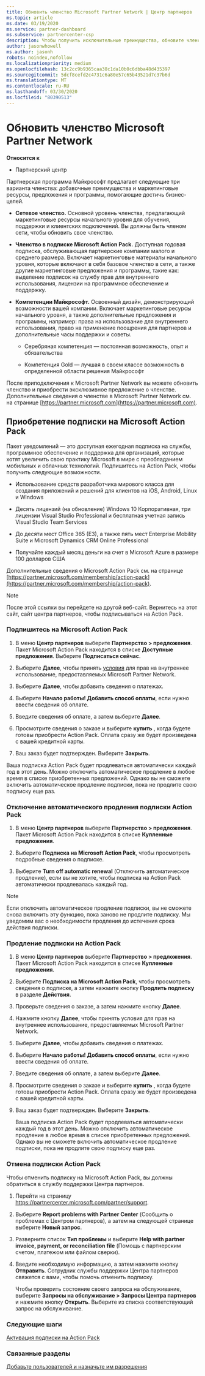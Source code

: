 ```yaml
---
title: Обновить членство Microsoft Partner Network | Центр партнеров
ms.topic: article
ms.date: 03/19/2020
ms.service: partner-dashboard
ms.subservice: partnercenter-csp
description: Чтобы получить исключительные преимущества, обновите членство в MPN на Action Pack подписки Майкрософт или компетенции Майкрософт.
author: jasonwhowell
ms.author: jasonh
robots: noindex,nofollow
ms.localizationpriority: medium
ms.openlocfilehash: 13c2cc9b9365caa38c1da10b0c6dbba48d435397
ms.sourcegitcommit: 5dcf8cefd2c4731c6a80e57c65b43521d7c37b6d
ms.translationtype: MT
ms.contentlocale: ru-RU
ms.lasthandoff: 03/30/2020
ms.locfileid: "80390513"
---
```

# <a name="upgrade-your-microsoft-partner-network-membership"></a>Обновить членство Microsoft Partner Network

**Относится к**

-  Партнерский центр

Партнерская программа Майкрософт предлагает следующие три варианта членства: добавочные преимущества и маркетинговые ресурсы, предложения и программы, помогающие достичь бизнес-целей.

- **Сетевое членство.** Основной уровень членства, предлагающий маркетинговые ресурсы начального уровня для обучения, поддержки и клиентских подключений. Вы должны быть членом сети, чтобы обновить свое членство.

- **Членство в подписке Microsoft Action Pack.** Доступная годовая подписка, обслуживающая партнерские компании малого и среднего размера. Включает маркетинговые материалы начального уровня, которые включают в себя базовое членство в сети, а также другие маркетинговые предложения и программы, такие как: выделение подписок на службу прав для внутреннего использования, лицензии на программное обеспечение и поддержку.

- **Компетенции Майкрософт.** Освоенный дизайн, демонстрирующий возможности вашей компании. Включает маркетинговые ресурсы начального уровня, а также дополнительные предложения и программы, например: права на использование для внутреннего использования, право на применение поощрения для партнеров и дополнительные часы поддержки и советы.

  - Серебряная компетенция — постоянная возможность, опыт и обязательства

  - Компетенция Gold — лучшая в своем классе возможность в определенной области решения Майкрософт

После приподключения к Microsoft Partner Network вы можете обновить членство и приобрести эксклюзивное предложение о членстве. Дополнительные сведения о членстве в Microsoft Partner Network см. на странице [https://partner.microsoft.com](https://partner.microsoft.com).

## <a name="purchase-a-microsoft-action-pack-subscription"></a>Приобретение подписки на Microsoft Action Pack

Пакет уведомлений — это доступная ежегодная подписка на службы, программное обеспечение и поддержка для организаций, которые хотят увеличить свою практику Microsoft в мире с преобладанием мобильных и облачных технологий. Подпишитесь на Action Pack, чтобы получить следующие возможности.

- Использование средств разработчика мирового класса для создания приложений и решений для клиентов на iOS, Android, Linux и Windows 

- Десять лицензий (на обновление) Windows 10 Корпоративная, три лицензии Visual Studio Professional и бесплатная учетная запись Visual Studio Team Services 

- До десяти мест Office 365 (E3), а также пять мест Enterprise Mobility Suite и Microsoft Dynamics CRM Online Professional

- Получайте каждый месяц деньги на счет в Microsoft Azure в размере 100 долларов США

Дополнительные сведения о Microsoft Action Pack см. на странице [https://partner.microsoft.com/membership/action-pack](https://partner.microsoft.com/membership/action-pack). 

> [!NOTE]  
> После этой ссылки вы перейдете на другой веб-сайт. Вернитесь на этот сайт, сайт центра партнеров, чтобы подписываться на Action Pack.


### <a name="subscribe-to-microsoft-action-pack"></a>Подпишитесь на Microsoft Action Pack

1. В меню **Центр партнеров** выберите **Партнерство > предложения**. Пакет Microsoft Action Pack находится в списке **Доступные предложения**. Выберите **Подписаться сейчас**. 

2. Выберите **Далее**, чтобы принять [условия](https://go.microsoft.com/fwlink/?linkid=842232) для прав на внутреннее использование, предоставляемых Microsoft Partner Network.  

3. Выберите **Далее**, чтобы добавить сведения о платежах. 

4. Выберите **Начало работы! Добавить способ оплаты**, если нужно ввести сведения об оплате.

5. Введите сведения об оплате, а затем выберите **Далее**.

6. Просмотрите сведения о заказе и выберите **купить** , когда будете готовы приобрести Action Pack. Оплата сразу же будет произведена с вашей кредитной карты.

7. Ваш заказ будет подтвержден. Выберите **Закрыть**.

Ваша подписка Action Pack будет продлеваться автоматически каждый год в этот день. Можно отключить автоматическое продление в любое время в списке приобретенных предложений. Однако вы не сможете включить автоматическое продление подписки, пока не продлите свою подписку еще раз. 

### <a name="turn-off-automatic-action-pack-subscription-renewal"></a>Отключение автоматического продления подписки Action Pack

1. В меню **Центр партнеров** выберите **Партнерство > предложения**. Пакет Microsoft Action Pack находится в списке **Купленные предложения**.

2. Выберите **Подписка на Microsoft Action Pack**, чтобы просмотреть подробные сведения о подписке. 

3. Выберите **Turn off automatic renewal** (Отключить автоматическое продление), если вы не хотите, чтобы подписка на Action Pack автоматически продлевалась каждый год. 

> [!NOTE]  
> Если отключить автоматическое продление подписки, вы не сможете снова включить эту функцию, пока заново не продлите подписку. Мы уведомим вас о необходимости продления до истечения срока действия подписки.


### <a name="renew-your-action-pack-subscription"></a>Продление подписки на Action Pack

1. В меню **Центр партнеров** выберите **Партнерство > предложения**. Пакет Microsoft Action Pack находится в списке **Купленные предложения**.

2. Выберите **Подписка на Microsoft Action Pack**, чтобы просмотреть сведения о подписке, а затем нажмите кнопку **Продлить подписку** в разделе **Действия**.  

3. Проверьте сведения о заказе, а затем нажмите кнопку **Далее**.

4. Нажмите кнопку **Далее**, чтобы принять условия для прав на внутреннее использование, предоставляемых Microsoft Partner Network.  

5. Выберите **Далее**, чтобы добавить сведения о платежах. 

6. Выберите **Начало работы! Добавить способ оплаты**, если нужно ввести сведения об оплате. 

7. Введите сведения об оплате, а затем выберите **Далее**.

8. Просмотрите сведения о заказе и выберите **купить** , когда будете готовы приобрести Action Pack. Оплата сразу же будет произведена с вашей кредитной карты.

9. Ваш заказ будет подтвержден. Выберите **Закрыть**.

    Ваша подписка Action Pack будет продлеваться автоматически каждый год в этот день. Можно отключить автоматическое продление в любое время в списке приобретенных предложений. Однако вы не сможете включить автоматическое продление подписки, пока не продлите свою подписку еще раз. 


### <a name="cancel-your-action-pack-subscription"></a>Отмена подписки Action Pack

Чтобы отменить подписку на Microsoft Action Pack, вы должны обратиться в службу поддержки Центра партнеров.

1. Перейти на страницу https://partnercenter.microsoft.com/partner/support.

2. Выберите **Report problems with Partner Center** (Сообщить о проблемах с Центром партнеров), а затем на следующей странице выберите **Новый запрос**.

3. Разверните список **Тип проблемы** и выберите **Help with partner invoice, payment, or reconciliation file** (Помощь с партнерским счетом, платежом или файлом сверки). 

4. Введите необходимую информацию, а затем нажмите кнопку **Отправить**. Сотрудник службы поддержки Центра партнеров свяжется с вами, чтобы помочь отменить подписку.

    Чтобы проверить состояние своего запроса на обслуживание, выберите **Запросы на обслуживание > Запросы Центра партнеров** и нажмите кнопку **Открыть**. Выберите из списка соответствующий запрос на обслуживание.  

 
### <a name="next-steps"></a>Следующие шаги

[Активация подписки на Action Pack](manage-your-partner-network-benefits.md)


### <a name="related-topics"></a>Связанные разделы

[Добавьте пользователей и назначьте им разрешения](create-user-accounts-and-set-permissions.md)